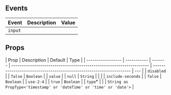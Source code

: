 ## Events

| Event   | Description | Value |
| ------- | ----------- | ----- |
| `input` |             |       |

## Props

| Prop              | Description | Default | Type                                                                |
| ----------------- | ----------- | ------- | ------------------------------------------------------------------- | ------------------------------------------------------------------- | --- |
| `disabled`        |             | `false` | `Boolean`                                                           |
| `value`           |             | `null`  | `String`                                                            |
| <!--              | `type`\*    |         |                                                                     | `String as PropType<'timestamp' or 'dateTime' or 'time' or 'date'>` | --> |
| `include-seconds` |             | `false` | `Boolean`                                                           |
| `use-2-4`         |             | `true`  | `Boolean`                                                           |
| `type`\*          |             |         | `String as PropType<'timestamp' or 'dateTime' or 'time' or 'date'>` |
